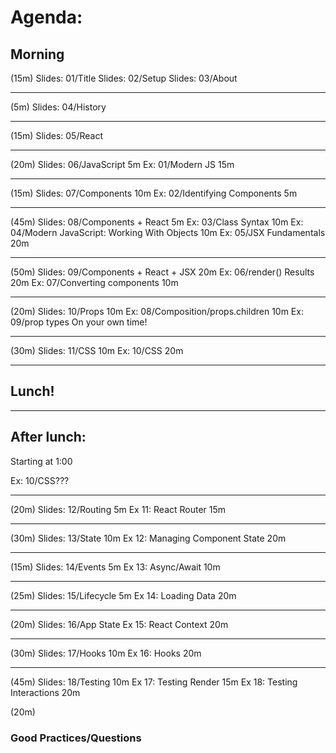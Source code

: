 # Agenda:

## Morning

(15m)
Slides: 01/Title
Slides: 02/Setup
Slides: 03/About

---

(5m)
Slides: 04/History

---

(15m)
Slides: 05/React

---

(20m)
Slides: 06/JavaScript
5m
Ex: 01/Modern JS
15m

---

(15m)
Slides: 07/Components
10m
Ex: 02/Identifying Components
5m

---

(45m)
Slides: 08/Components + React
5m
Ex: 03/Class Syntax
10m
Ex: 04/Modern JavaScript: Working With Objects
10m
Ex: 05/JSX Fundamentals
20m

---

(50m)
Slides: 09/Components + React + JSX
20m
Ex: 06/render() Results
20m
Ex: 07/Converting components
10m

---

(20m)
Slides: 10/Props
10m
Ex: 08/Composition/props.children
10m
Ex: 09/prop types
On your own time!

---

(30m)
Slides: 11/CSS
10m
Ex: 10/CSS
20m

---

## Lunch!

---

## After lunch:

Starting at 1:00

Ex: 10/CSS???

---

(20m)
Slides: 12/Routing
5m
Ex 11: React Router
15m

---

(30m)
Slides: 13/State
10m
Ex 12: Managing Component State
20m

---

(15m)
Slides: 14/Events
5m
Ex 13: Async/Await
10m

---

(25m)
Slides: 15/Lifecycle
5m
Ex 14: Loading Data
20m

---

(20m)
Slides: 16/App State
Ex 15: React Context
20m

---

(30m)
Slides: 17/Hooks
10m
Ex 16: Hooks
20m

---

(45m)
Slides: 18/Testing
10m
Ex 17: Testing Render
15m
Ex 18: Testing Interactions
20m

(20m)

### Good Practices/Questions
